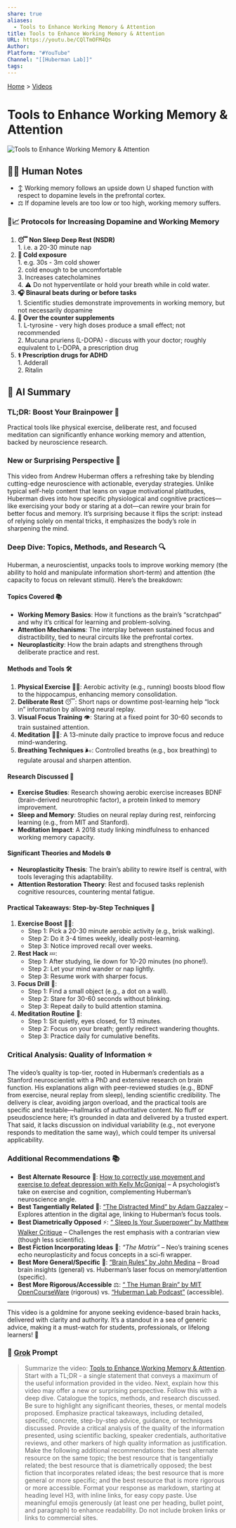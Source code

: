 ```yaml
---
share: true
aliases:
  - Tools to Enhance Working Memory & Attention
title: Tools to Enhance Working Memory & Attention
URL: https://youtu.be/CQlTmOFM4Qs
Author: 
Platform: "#YouTube"
Channel: "[[Huberman Lab]]"
tags: 
---
```

[Home](../index.md) > [Videos](./index.md)  
# Tools to Enhance Working Memory & Attention  
![Tools to Enhance Working Memory & Attention](https://youtu.be/CQlTmOFM4Qs)  
## 📝🐒 Human Notes  
- ↕️ Working memory follows an upside down U shaped function with respect to dopamine levels in the prefrontal cortex.  
- ⚖️ If dopamine levels are too low or too high, working memory suffers.  
  
### 🧠📈 Protocols for Increasing Dopamine and Working Memory  
1. **😴 Non Sleep Deep Rest (NSDR)**  
        1. i.e. a 20-30 minute nap  
2. **🥶 Cold exposure**  
        1. e.g. 30s - 3m cold shower  
        2. cold enough to be uncomfortable  
        3. Increases catecholamines  
        4. ⚠️ Do not hyperventilate or hold your breath while in cold water.  
3. **🎧 Binaural beats during or before tasks**  
        1. Scientific studies demonstrate improvements in working memory, but not necessarily dopamine  
4. **💊 Over the counter supplements**  
        1. L-tyrosine - very high doses produce a small effect; not recommended  
        2. Mucuna pruriens (L-DOPA) - discuss with your doctor; roughly equivalent to L-DOPA, a prescription drug  
5. **⚕️ Prescription drugs for ADHD**  
        1. Adderall  
        2. Ritalin   
  
## 🤖 AI Summary  
### TL;DR: Boost Your Brainpower 🧠  
Practical tools like physical exercise, deliberate rest, and focused meditation can significantly enhance working memory and attention, backed by neuroscience research.  
  
### New or Surprising Perspective 🌟  
This video from Andrew Huberman offers a refreshing take by blending cutting-edge neuroscience with actionable, everyday strategies. Unlike typical self-help content that leans on vague motivational platitudes, Huberman dives into how specific physiological and cognitive practices—like exercising your body or staring at a dot—can rewire your brain for better focus and memory. It’s surprising because it flips the script: instead of relying solely on mental tricks, it emphasizes the body’s role in sharpening the mind.  
  
### Deep Dive: Topics, Methods, and Research 🔍  
Huberman, a neuroscientist, unpacks tools to improve working memory (the ability to hold and manipulate information short-term) and attention (the capacity to focus on relevant stimuli). Here’s the breakdown:  
  
#### Topics Covered 📚  
- **Working Memory Basics**: How it functions as the brain’s “scratchpad” and why it’s critical for learning and problem-solving.  
- **Attention Mechanisms**: The interplay between sustained focus and distractibility, tied to neural circuits like the prefrontal cortex.  
- **Neuroplasticity**: How the brain adapts and strengthens through deliberate practice and rest.  
  
#### Methods and Tools 🛠️  
1. **Physical Exercise** 🏃‍♂️: Aerobic activity (e.g., running) boosts blood flow to the hippocampus, enhancing memory consolidation.  
2. **Deliberate Rest** 😴: Short naps or downtime post-learning help “lock in” information by allowing neural replay.  
3. **Visual Focus Training** 👁️: Staring at a fixed point for 30-60 seconds to train sustained attention.  
4. **Meditation** 🧘‍♀️: A 13-minute daily practice to improve focus and reduce mind-wandering.  
5. **Breathing Techniques** 🌬️: Controlled breaths (e.g., box breathing) to regulate arousal and sharpen attention.  
  
#### Research Discussed 📖  
- **Exercise Studies**: Research showing aerobic exercise increases BDNF (brain-derived neurotrophic factor), a protein linked to memory improvement.  
- **Sleep and Memory**: Studies on neural replay during rest, reinforcing learning (e.g., from MIT and Stanford).  
- **Meditation Impact**: A 2018 study linking mindfulness to enhanced working memory capacity.  
  
#### Significant Theories and Models 🌐  
- **Neuroplasticity Thesis**: The brain’s ability to rewire itself is central, with tools leveraging this adaptability.  
- **Attention Restoration Theory**: Rest and focused tasks replenish cognitive resources, countering mental fatigue.  
  
#### Practical Takeaways: Step-by-Step Techniques 🎯  
1. **Exercise Boost** 🏋️‍♀️:  
   - Step 1: Pick a 20-30 minute aerobic activity (e.g., brisk walking).  
   - Step 2: Do it 3-4 times weekly, ideally post-learning.  
   - Step 3: Notice improved recall over weeks.  
2. **Rest Hack** 💤:  
   - Step 1: After studying, lie down for 10-20 minutes (no phone!).  
   - Step 2: Let your mind wander or nap lightly.  
   - Step 3: Resume work with sharper focus.  
3. **Focus Drill** 👀:  
   - Step 1: Find a small object (e.g., a dot on a wall).  
   - Step 2: Stare for 30-60 seconds without blinking.  
   - Step 3: Repeat daily to build attention stamina.  
4. **Meditation Routine** 🧘:  
   - Step 1: Sit quietly, eyes closed, for 13 minutes.  
   - Step 2: Focus on your breath; gently redirect wandering thoughts.  
   - Step 3: Practice daily for cumulative benefits.  
  
### Critical Analysis: Quality of Information ⭐  
The video’s quality is top-tier, rooted in Huberman’s credentials as a Stanford neuroscientist with a PhD and extensive research on brain function. His explanations align with peer-reviewed studies (e.g., BDNF from exercise, neural replay from sleep), lending scientific credibility. The delivery is clear, avoiding jargon overload, and the practical tools are specific and testable—hallmarks of authoritative content. No fluff or pseudoscience here; it’s grounded in data and delivered by a trusted expert. That said, it lacks discussion on individual variability (e.g., not everyone responds to meditation the same way), which could temper its universal applicability.  
  
### Additional Recommendations 📚  
- **Best Alternate Resource** 🌈: [How to correctly use movement and exercise to defeat depression with Kelly McGonigal](https://youtu.be/dp5FptqHYvA) – A psychologist’s take on exercise and cognition, complementing Huberman’s neuroscience angle.  
- **Best Tangentially Related** 🌿: [“The Distracted Mind” by Adam Gazzaley](https://youtu.be/b0YSb4D2F9w) – Explores attention in the digital age, linking to Huberman’s focus tools.  
- **Best Diametrically Opposed** ⚡: [“ Sleep Is Your Superpower” by Matthew Walker Critique](https://www.youtube.com/watch?v=5MuIMqhT8DM) – Challenges the rest emphasis with a contrarian view (though less scientific).  
- **Best Fiction Incorporating Ideas** 📖: *“The Matrix”* – Neo’s training scenes echo neuroplasticity and focus concepts in a sci-fi wrapper.  
- **Best More General/Specific** 📏: [“Brain Rules” by John Medina](https://youtu.be/IK1nMQq67VI?si=KldP0BXFderaUZ43) – Broad brain insights (general) vs. Huberman’s laser focus on memory/attention (specific).  
- **Best More Rigorous/Accessible** ⚖️: [“ The Human Brain” by MIT OpenCourseWare](https://youtube.com/playlist?list=PLUl4u3cNGP60IKRN_pFptIBxeiMc0MCJP) (rigorous) vs. [“Huberman Lab Podcast”](https://www.youtube.com/@hubermanlab) (accessible).  
  
---  
  
This video is a goldmine for anyone seeking evidence-based brain hacks, delivered with clarity and authority. It’s a standout in a sea of generic advice, making it a must-watch for students, professionals, or lifelong learners! 🚀  
  
### 💬 [Grok](https://x.ai) Prompt  
> Summarize the video: [Tools to Enhance Working Memory & Attention](https://youtu.be/CQlTmOFM4Qs). Start with a TL;DR - a single statement that conveys a maximum of the useful information provided in the video. Next, explain how this video may offer a new or surprising perspective. Follow this with a deep dive. Catalogue the topics, methods, and research discussed. Be sure to highlight any significant theories, theses, or mental models proposed. Emphasize practical takeaways, including detailed, specific, concrete, step-by-step advice, guidance, or techniques discussed. Provide a critical analysis of the quality of the information presented, using scientific backing, speaker credentials, authoritative reviews, and other markers of high quality information as justification. Make the following additional recommendations: the best alternate resource on the same topic; the best resource that is tangentially related; the best resource that is diametrically opposed; the best fiction that incorporates related ideas; the best resource that is more general or more specific; and the best resource that is more rigorous or more accessible. Format your response as markdown, starting at heading level H3, with inline links, for easy copy paste. Use meaningful emojis generously (at least one per heading, bullet point, and paragraph) to enhance readability. Do not include broken links or links to commercial sites.